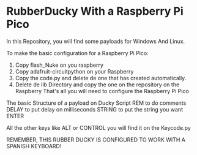 # RubberDucky With a Raspberry Pi Pico
In this Repository, you will find some payloads for Windows And Linux.

To make the basic configuration for a Raspberry Pi Pico:
1. Copy flash_Nuke on you raspberry
2. Copy adafruit-circuitpython on your Raspberry
3. Copy the code.py and delete de one that has created automatically.
4. Delete de lib Directory and copy the one on the repository on the Raspberry
That's all you will need to configure the Raspberry Pi Pico


The basic Structure of a payload on Ducky Script
REM to do comments
DELAY to put delay on milliseconds
STRING to put the string you want
ENTER

All the other keys like ALT or CONTROL you will find it on the Keycode.py

REMEMBER, THIS RUBBER DUCKY IS CONFIGURED TO WORK WITH A SPANISH KEYBOARD!
